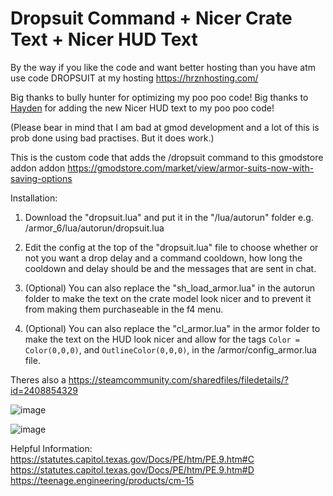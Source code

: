 # Dropsuit Command + Nicer Crate Text + Nicer HUD Text

By the way if you like the code and want better hosting than you have atm use code DROPSUIT at my hosting https://hrznhosting.com/

Big thanks to bully hunter for optimizing my poo poo code!
Big thanks to [Hayden](https://github.com/hayden1321) for adding the new Nicer HUD text to my poo poo code!

(Please bear in mind that I am bad at gmod development and a lot of this is prob done using bad practises. But it does work.)

This is the custom code that adds the /dropsuit command to this gmodstore addon addon
https://gmodstore.com/market/view/armor-suits-now-with-saving-options

Installation:

1) Download the "dropsuit.lua" and put it in the "/lua/autorun" folder e.g. /armor_6/lua/autorun/dropsuit.lua

3) Edit the config at the top of the "dropsuit.lua" file to choose whether or not you want a drop delay and a command cooldown, how long the cooldown and delay should be and the messages that are sent in chat.

4) (Optional) You can also replace the "sh_load_armor.lua" in the autorun folder to make the text on the crate model look nicer and to prevent it from making them purchaseable in the f4 menu.

5) (Optional) You can also replace the "cl_armor.lua" in the armor folder to make the text on the HUD look nicer and allow for the tags `Color = Color(0,0,0)`, and `OutlineColor(0,0,0)`, in the /armor/config_armor.lua file.

Theres also a 
https://steamcommunity.com/sharedfiles/filedetails/?id=2408854329

![image](https://user-images.githubusercontent.com/75227030/109352637-0aa3a100-7873-11eb-90ca-981bdfc5eb8d.png)

![image](https://user-images.githubusercontent.com/75227030/109352716-27d86f80-7873-11eb-9fdd-b4f2cd8c226f.png)

Helpful Information: 
https://statutes.capitol.texas.gov/Docs/PE/htm/PE.9.htm#C
https://statutes.capitol.texas.gov/Docs/PE/htm/PE.9.htm#D
https://teenage.engineering/products/cm-15
